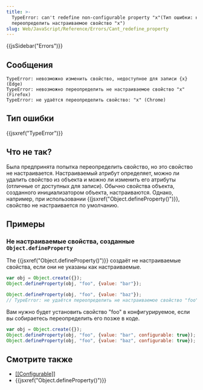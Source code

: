 ```yaml
---
title: >-
  TypeError: can't redefine non-configurable property "x"(Тип ошибки: не удаётся
  переопределить настраиваемое свойство "x")
slug: Web/JavaScript/Reference/Errors/Cant_redefine_property
---
```

{{jsSidebar("Errors")}}

## Сообщения

```
TypeError: невозможно изменить свойство, недоступное для записи {x} (Edge)
TypeError: невозможно переопределить не настраиваемое свойство "x" (Firefox)
TypeError: не удаётся переопределить свойство: "x" (Chrome)
```

## Тип ошибки

{{jsxref("TypeError")}}

## Что не так?

Была предпринята попытка переопределить свойство, но это свойство не настраивается. Настраиваемый атрибут определяет, можно ли удалить свойство из объекта и можно ли изменить его атрибуты (отличные от доступных для записи). Обычно свойства объекта, созданного инициализатором объекта, настраиваются. Однако, например, при использовании {{jsxref("Object.defineProperty()")}}, свойство не настраивается по умолчанию.

## Примеры

### Не настраиваемые свойства, созданные `Object.defineProperty`

The {{jsxref("Object.defineProperty()")}} создаёт не настраиваемые свойства, если они не указаны как настраиваемые.

```js example-bad
var obj = Object.create({});
Object.defineProperty(obj, "foo", {value: "bar"});

Object.defineProperty(obj, "foo", {value: "baz"});
// TypeError: не удаётся переопределить не настраиваемое свойство "foo"
```

Вам нужно будет установить свойство "foo" в конфигурируемое, если вы собираетесь переопределить его позже в коде.

```js example-good
var obj = Object.create({});
Object.defineProperty(obj, "foo", {value: "bar", configurable: true});
Object.defineProperty(obj, "foo", {value: "baz", configurable: true});
```

## Смотрите также

- [\[\[Configurable\]\]](/ru/docs/Web/JavaScript/Data_structures#Properties)
- {{jsxref("Object.defineProperty()")}}
